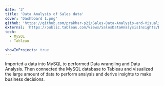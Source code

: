 ```yaml
---
date: '3'
title: 'Data Analysis of Sales data'
cover: 'Dashboard 1.png'
github: 'https://github.com/prakhar-p2j/Sales-Data-Analysis-and-Visualization/'
external: 'https://public.tableau.com/views/SalesDataAnalysisInsights/Dashboard1?:language=en-US&:display_count=n&:origin=viz_share_link'
tech:
  - MySQL
  - Tableau
 
showInProjects: true
---
```


Imported a data into MySQL to performed Data wrangling and Data Analysis. Then connected the MySQL database to Tableau and visualized the large amount of data to perform analysis and derive insights to make business decisions.
